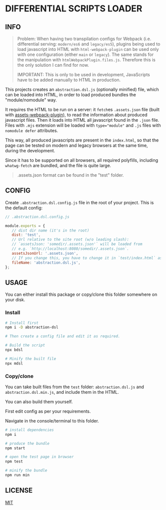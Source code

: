 # DIFFERENTIAL SCRIPTS LOADER

## INFO

> Problem: When having two transpilation configs for Webpack (i.e. differential serving: `modern/es6` and `legacy/es5`), plugins being used to load javascript into HTML with `html-webpack-plugin` can be used only with one configuration (either `main` or `legacy`). The same stands for the manipulation with `htmlWebpackPlugin.files.js`. Therefore this is the only solution I can find for now.
>
> IMPORTANT: This is only to be used in development, JavaScripts have to be added manually to HTML in production.

This projects creates an `abstraction.dsl.js` (optionally minified) file, which can be loaded into HTML, in order to load produced bundles the "module/nomodule" way.

It requires the HTML to be run on a server: it `fetch`es `.assets.json` file (built with [assets-webpack-plugin](https://www.npmjs.com/package/assets-webpack-plugin)), to read the information about produced javascript files. Then it loads into HTML all javascript found in the `.json` file. Files with `.mjs` extension will be loaded with `type="module"` and `.js` files with `nomodule defer` attributes.

This way, all produced javascripts are present in the `index.html`, so that the page can be tested on modern and legacy browsers at the same time, during the development.

Since it has to be supported on all browsers, all required polyfills, including `whatwg-fetch` are bundled, and the file is quite large.

> .assets.json format can be found in the "test" folder.

## CONFIG

Create `.abstraction.dsl.config.js` file in the root of your project. This is the default config:

```js
// .abstraction.dsl.config.js

module.exports = {
   // dist dir name (it's in the root)
   dist: 'test',
   // Url relative to the site root (w/o leading slash):
   // `assetsJson: 'somedir/.assets.json'` will be loaded from
   // e.g. `http://localhost:8080/somedir/.assets.json`.
   assetsJsonUrl: '.assets.json',
   // If you change this, you have to change it in `test/index.html` as well.
   fileName: 'abstraction.dsl.js',
};
```

## USAGE

You can either install this package or copy/clone this folder somewhere on your disk.

### Install

```sh
# Install first
npm i -D abstraction-dsl

# Then create a config file and edit it as required.

# Build the script
npx bdsl

# Minify the built file
npx mdsl
```

### Copy/clone

You can take built files from the `test` folder: `abstraction.dsl.js` and `abstraction.dsl.min.js`, and include them in the HTML.

You can also build them yourself.

First edit config as per your requirements.

Navigate in the console/terminal to this folder.

```sh
# install dependencies
npm i

# produce the bundle
npm start

# open the test page in browser
npm test

# minify the bundle
npm run min
```

## LICENSE

[MIT](LICENSE)
